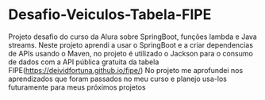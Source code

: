 ﻿# Desafio-Veiculos-Tabela-FIPE
Projeto desafio do curso da Alura sobre SpringBoot, funções lambda e Java streams.
Neste projeto aprendi a usar o SpringBoot e a criar dependencias de APIs usando o Maven, no projeto é utilizado o Jackson para o consumo de dados com a API pública gratuita da tabela FIPE(https://deividfortuna.github.io/fipe/)
No projeto me aprofundei nos aprendizados que foram passados no meu curso e planejo usa-los futuramente para meus próximos projetos

